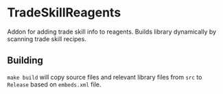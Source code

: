 # TradeSkillReagents

Addon for adding trade skill info to reagents. Builds library dynamically by scanning trade skill recipes.

## Building
`make build` will copy source files and relevant library files from `src` to `Release` based on `embeds.xml` file.
